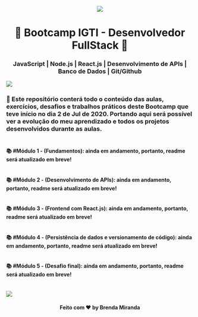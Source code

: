 <p align="center"> 
  <img src="https://raw.githubusercontent.com/bmndx/bootcamp-igti/master/img/fullstack.png">
</p>

<h1 align="center">
 🚀 Bootcamp IGTI - Desenvolvedor FullStack 🚀
</h1>

<h3 align="center"> JavaScript | Node.js | React.js | Desenvolvimento de APIs | Banco de Dados | Git/Github </h3>

<img src="https://yata-apix-a9caea66-ad78-425f-aa08-e292558ebb65.lss.locawebcorp.com.br/b7c7dbff38ae4f419c94ce8d2254b9d9.png"> 
 
### 🤩 Este repositório conterá todo o conteúdo das aulas, exercícios, desafios e trabalhos práticos deste Bootcamp que teve início no dia 2 de Jul de 2020. Portando aqui será possível ver a evolução do meu aprendizado e todos os projetos desenvolvidos durante as aulas. </br> </br>


#### 📚 #Módulo 1 - (Fundamentos): ainda em andamento, portanto, readme será atualizado em breve! </br> </br>

#### 📚 #Módulo 2 - (Desenvolvimento de APIs): ainda em andamento, portanto, readme será atualizado em breve! </br> </br>

#### 📚 #Módulo 3 - (Frontend com React.js): ainda em andamento, portanto, readme será atualizado em breve! </br> </br>

#### 📚 #Módulo 4 - (Persistência de dados e versionamento de código): ainda em andamento, portanto, readme será atualizado em breve! </br> </br>

#### 📚 #Módulo 5 - (Desafio final): ainda em andamento, portanto, readme será atualizado em breve! </br> </br>

<img src="https://yata-apix-a9caea66-ad78-425f-aa08-e292558ebb65.lss.locawebcorp.com.br/b7c7dbff38ae4f419c94ce8d2254b9d9.png">

<h4 align="center">
  Feito com ❤  by Brenda Miranda
</h4>
